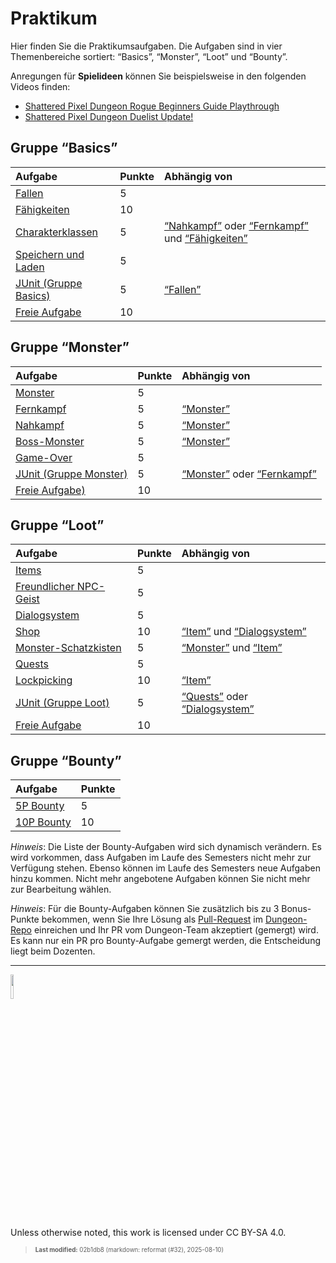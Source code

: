 # Praktikum

Hier finden Sie die Praktikumsaufgaben. Die Aufgaben sind in vier
Themenbereiche sortiert: “Basics”, “Monster”, “Loot” und “Bounty”.

Anregungen für **Spielideen** können Sie beispielsweise in den folgenden
Videos finden:

- [Shattered Pixel Dungeon Rogue Beginners Guide
  Playthrough](https://youtu.be/qoc_tDN0QC4)
- [Shattered Pixel Dungeon Duelist
  Update!](https://youtu.be/LgSjUWjQg0s)

## Gruppe “Basics”

| Aufgabe | Punkte | Abhängig von |
|:---|:---|:---|
| [Fallen](group_basics/taskbasic-fallen.md) | 5 |  |
| [Fähigkeiten](group_basics/taskbasic-skills.md) | 10 |  |
| [Charakterklassen](group_basics/taskbasic-charakterklassen.md) | 5 | [“Nahkampf”](group_monster/tasknpc-nahkampf.md) oder [“Fernkampf”](group_monster/tasknpc-fernkampf.md) und [“Fähigkeiten”](group_basics/taskbasic-skills.md) |
| [Speichern und Laden](group_basics/taskbasic-speichern_und_laden.md) | 5 |  |
| [JUnit (Gruppe Basics)](group_basics/taskbasic-testen.md) | 5 | [“Fallen”](group_basics/taskbasic-fallen.md) |
| [Freie Aufgabe](group_basics/taskbasic-freie_aufgabe.md) | 10 |  |

## Gruppe “Monster”

| Aufgabe | Punkte | Abhängig von |
|:---|:---|:---|
| [Monster](group_monster/tasknpc-monster.md) | 5 |  |
| [Fernkampf](group_monster/tasknpc-fernkampf.md) | 5 | [“Monster”](group_monster/tasknpc-monster.md) |
| [Nahkampf](group_monster/tasknpc-nahkampf.md) | 5 | [“Monster”](group_monster/tasknpc-monster.md) |
| [Boss-Monster](group_monster/tasknpc-boss_monster.md) | 5 | [“Monster”](group_monster/tasknpc-monster.md) |
| [Game-Over](group_monster/tasknpc-gameover.md) | 5 |  |
| [JUnit (Gruppe Monster)](group_monster/tasknpc-testen.md) | 5 | [“Monster”](group_monster/tasknpc-monster.md) oder [“Fernkampf”](group_monster/tasknpc-fernkampf.md) |
| [Freie Aufgabe)](group_monster/tasknpc-freie_aufgabe.md) | 10 |  |

## Gruppe “Loot”

| Aufgabe | Punkte | Abhängig von |
|:---|:---|:---|
| [Items](group_loot/taskloot-item.md) | 5 |  |
| [Freundlicher NPC-Geist](group_loot/taskloot-npc.md) | 5 |  |
| [Dialogsystem](group_loot/taskloot-dialogsystem.md) | 5 |  |
| [Shop](group_loot/taskloot-shop.md) | 10 | [“Item”](group_loot/taskloot-item.md) und [“Dialogsystem”](group_loot/taskloot-dialogsystem.md) |
| [Monster-Schatzkisten](group_loot/taskloot-schatzkiste.md) | 5 | [“Monster”](group_monster/tasknpc-monster.md) und [“Item”](group_loot/taskloot-item.md) |
| [Quests](group_loot/taskloot-quests.md) | 5 |  |
| [Lockpicking](group_loot/taskloot-lockpicking.md) | 10 | [“Item”](group_loot/taskloot-item.md) |
| [JUnit (Gruppe Loot)](group_loot/taskloot-testen.md) | 5 | [“Quests”](group_loot/taskloot-quests.md) oder [“Dialogsystem”](group_loot/taskloot-dialogsystem.md) |
| [Freie Aufgabe](group_loot/taskloot-freie_aufgabe.md) | 10 |  |

## Gruppe “Bounty”

| Aufgabe | Punkte |
|:---|:---|
| [5P Bounty](https://github.com/Dungeon-CampusMinden/Dungeon/issues?q=is%3Aopen+is%3Aissue+label%3Abounty%3A5p+-linked%3Apr) | 5 |
| [10P Bounty](https://github.com/Dungeon-CampusMinden/Dungeon/issues?q=is%3Aopen+is%3Aissue+label%3Abounty%3A10p+-linked%3Apr) | 10 |

*Hinweis*: Die Liste der Bounty-Aufgaben wird sich dynamisch verändern.
Es wird vorkommen, dass Aufgaben im Laufe des Semesters nicht mehr zur
Verfügung stehen. Ebenso können im Laufe des Semesters neue Aufgaben
hinzu kommen. Nicht mehr angebotene Aufgaben können Sie nicht mehr zur
Bearbeitung wählen.

*Hinweis*: Für die Bounty-Aufgaben können Sie zusätzlich bis zu 3
Bonus-Punkte bekommen, wenn Sie Ihre Lösung als
[Pull-Request](https://github.com/Dungeon-CampusMinden/Dungeon/compare)
im [Dungeon-Repo](https://github.com/Dungeon-CampusMinden/Dungeon)
einreichen und Ihr PR vom Dungeon-Team akzeptiert (gemergt) wird. Es
kann nur ein PR pro Bounty-Aufgabe gemergt werden, die Entscheidung
liegt beim Dozenten.

------------------------------------------------------------------------

<img src="https://licensebuttons.net/l/by-sa/4.0/88x31.png" width="10%">

Unless otherwise noted, this work is licensed under CC BY-SA 4.0.

<blockquote><p><sup><sub><strong>Last modified:</strong> 02b1db8 (markdown: reformat (#32), 2025-08-10)<br></sub></sup></p></blockquote>
